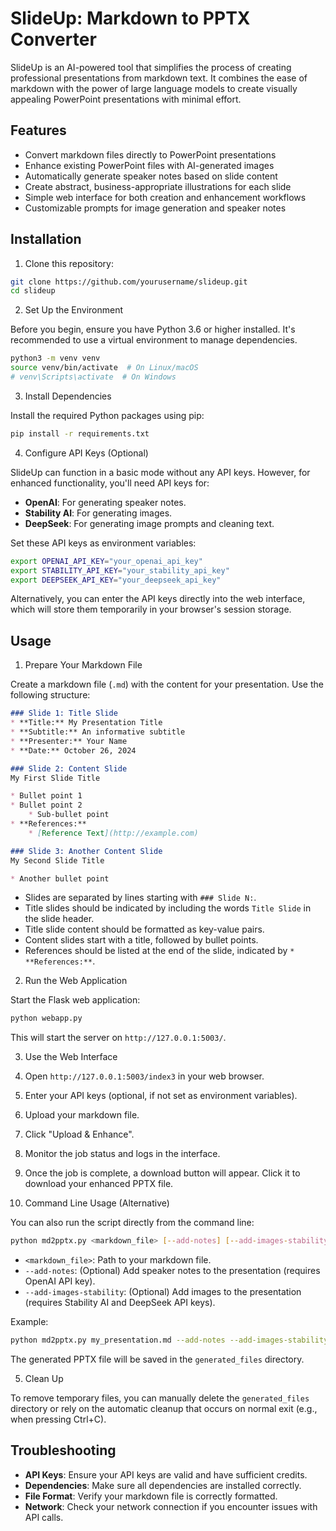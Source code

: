 # SlideUp: Markdown to PPTX Converter

SlideUp is an AI-powered tool that simplifies the process of creating professional presentations from markdown text. It combines the ease of markdown with the power of large language models to create visually appealing PowerPoint presentations with minimal effort.

## Features

- Convert markdown files directly to PowerPoint presentations
- Enhance existing PowerPoint files with AI-generated images
- Automatically generate speaker notes based on slide content
- Create abstract, business-appropriate illustrations for each slide
- Simple web interface for both creation and enhancement workflows
- Customizable prompts for image generation and speaker notes

## Installation

1. Clone this repository:

```bash
git clone https://github.com/yourusername/slideup.git
cd slideup
```

2. Set Up the Environment

Before you begin, ensure you have Python 3.6 or higher installed. It's recommended to use a virtual environment to manage dependencies.

```bash
python3 -m venv venv
source venv/bin/activate  # On Linux/macOS
# venv\Scripts\activate  # On Windows
```

3. Install Dependencies

Install the required Python packages using pip:

```bash
pip install -r requirements.txt
```

4. Configure API Keys (Optional)

SlideUp can function in a basic mode without any API keys. However, for enhanced functionality, you'll need API keys for:

-   **OpenAI**: For generating speaker notes.
-   **Stability AI**: For generating images.
-   **DeepSeek**: For generating image prompts and cleaning text.

Set these API keys as environment variables:

```bash
export OPENAI_API_KEY="your_openai_api_key"
export STABILITY_API_KEY="your_stability_api_key"
export DEEPSEEK_API_KEY="your_deepseek_api_key"
```

Alternatively, you can enter the API keys directly into the web interface, which will store them temporarily in your browser's session storage.

## Usage

1. Prepare Your Markdown File

Create a markdown file (`.md`) with the content for your presentation. Use the following structure:

```markdown
### Slide 1: Title Slide
* **Title:** My Presentation Title
* **Subtitle:** An informative subtitle
* **Presenter:** Your Name
* **Date:** October 26, 2024

### Slide 2: Content Slide
My First Slide Title

* Bullet point 1
* Bullet point 2
    * Sub-bullet point
* **References:**
    * [Reference Text](http://example.com)

### Slide 3: Another Content Slide
My Second Slide Title

* Another bullet point
```

-   Slides are separated by lines starting with `### Slide N:`.
-   Title slides should be indicated by including the words `Title Slide` in the slide header.
-   Title slide content should be formatted as key-value pairs.
-   Content slides start with a title, followed by bullet points.
-   References should be listed at the end of the slide, indicated by `* **References:**`.

2. Run the Web Application

Start the Flask web application:

```bash
python webapp.py
```

This will start the server on `http://127.0.0.1:5003/`.

3. Use the Web Interface

1.  Open `http://127.0.0.1:5003/index3` in your web browser.
2.  Enter your API keys (optional, if not set as environment variables).
3.  Upload your markdown file.
4.  Click "Upload & Enhance".
5.  Monitor the job status and logs in the interface.
6.  Once the job is complete, a download button will appear. Click it to download your enhanced PPTX file.

4. Command Line Usage (Alternative)

You can also run the script directly from the command line:

```bash
python md2pptx.py <markdown_file> [--add-notes] [--add-images-stability]
```

-   `<markdown_file>`: Path to your markdown file.
-   `--add-notes`: (Optional) Add speaker notes to the presentation (requires OpenAI API key).
-   `--add-images-stability`: (Optional) Add images to the presentation (requires Stability AI and DeepSeek API keys).

Example:

```bash
python md2pptx.py my_presentation.md --add-notes --add-images-stability
```

The generated PPTX file will be saved in the `generated_files` directory.

5. Clean Up

To remove temporary files, you can manually delete the `generated_files` directory or rely on the automatic cleanup that occurs on normal exit (e.g., when pressing Ctrl+C).

## Troubleshooting

-   **API Keys**: Ensure your API keys are valid and have sufficient credits.
-   **Dependencies**: Make sure all dependencies are installed correctly.
-   **File Format**: Verify your markdown file is correctly formatted.
-   **Network**: Check your network connection if you encounter issues with API calls.
